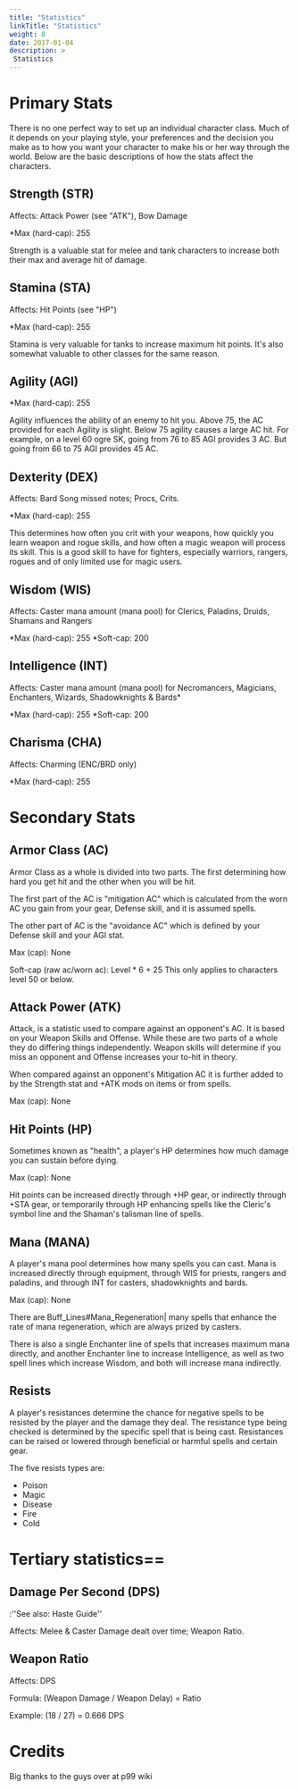 ```yaml
---
title: "Statistics"
linkTitle: "Statistics"
weight: 8
date: 2017-01-04
description: >
 Statistics
---
```


# Primary Stats

There is no one perfect way to set up an individual character class.  Much of it depends on your playing style, your preferences and the decision you make as to how you want your character to make his or her  way through the world.  Below are the basic descriptions of how the stats affect the characters.

## Strength (STR)

Affects: Attack Power (see "ATK"), Bow Damage 

*Max (hard-cap): 255

Strength is a valuable stat for melee and tank characters to increase both their max and average hit of damage.

## Stamina (STA)

Affects: Hit Points (see "HP")

*Max (hard-cap): 255

Stamina is very valuable for tanks to increase maximum hit points. It's also somewhat valuable to other classes for the same reason.

## Agility (AGI)

*Max (hard-cap): 255 

Agility influences the ability of an enemy to hit you. Above 75, the AC provided for each Agility is slight. Below 75 agility causes a large AC hit. For example, on a level 60 ogre SK, going from 76 to 85 AGI provides 3 AC. But going from 66 to 75 AGI provides 45 AC.

## Dexterity (DEX)

Affects: Bard Song missed notes; Procs, Crits.

*Max (hard-cap): 255

This determines how often you crit with your weapons, how quickly you learn weapon and rogue skills, and how often a magic weapon will process its skill.  This is a good skill to have for fighters, especially warriors, rangers, rogues and of only limited use for magic users.


## Wisdom (WIS)

Affects: Caster mana amount (mana pool) for Clerics, Paladins, Druids, Shamans and Rangers

*Max (hard-cap): 255
*Soft-cap: 200

## Intelligence (INT)

Affects: Caster mana amount (mana pool) for Necromancers, Magicians, Enchanters, Wizards, Shadowknights & Bards*

*Max (hard-cap): 255
*Soft-cap: 200

## Charisma (CHA)

Affects: Charming (ENC/BRD only)

*Max (hard-cap): 255

# Secondary Stats 

## Armor Class (AC)

Armor Class as a whole is divided into two parts. The first determining how hard you get hit and the other when you will be hit.

The first part of the AC is "mitigation AC" which is calculated from the worn AC you gain from your gear, Defense skill, and it is assumed spells. 
 
The other part of AC is the "avoidance AC" which is defined by your Defense skill and your AGI stat. 

Max (cap): None 

Soft-cap (raw ac/worn ac): Level * 6 + 25 This only applies to characters level 50 or below. 

## Attack Power (ATK)

Attack, is a statistic used to compare against an opponent's AC. It is based on your Weapon Skills and Offense. While these are two parts of a whole they do differing things independently. Weapon skills will determine if you miss an opponent and Offense increases your to-hit in theory. 

When compared against an opponent's Mitigation AC it is further added to by the Strength stat and +ATK mods on items or from spells. 

Max (cap): None

## Hit Points (HP)

Sometimes known as "health", a player's HP determines how much damage you can sustain before dying.

Max (cap): None

Hit points can be increased directly through +HP gear, or indirectly through +STA gear, or temporarily through HP enhancing spells like the Cleric's symbol line and the Shaman's talisman line of spells.

## Mana (MANA)

A player's mana pool determines how many spells you can cast. Mana is increased directly through equipment, through WIS for priests, rangers and paladins, and through INT for casters, shadowknights and bards.

Max (cap): None
 
There are Buff_Lines#Mana_Regeneration| many spells that enhance the rate of mana regeneration, which are always prized by casters. 

There is also a single Enchanter line of spells that increases maximum mana directly, and another Enchanter line to increase Intelligence, as well as two spell lines which increase Wisdom, and both will increase mana indirectly.

## Resists

A player's resistances determine the chance for negative spells to be resisted by the player and the damage they deal. The resistance type being checked is determined by the specific spell that is being cast. Resistances can be raised or lowered through beneficial or harmful spells and certain gear.

The five resists types are:

<ul>
<li>Poison</li>
<li>Magic</li>
<li>Disease</li>
<li>Fire</li>
<li>Cold</li>
</ul>


# Tertiary statistics==

## Damage Per Second (DPS)

:''See also: Haste Guide''

Affects: Melee & Caster Damage dealt over time; Weapon Ratio.

## Weapon Ratio

Affects: DPS

Formula: (Weapon Damage / Weapon Delay) = Ratio

Example: (18 / 27) = 0.666 DPS

# Credits

Big thanks to the guys over at p99 wiki
